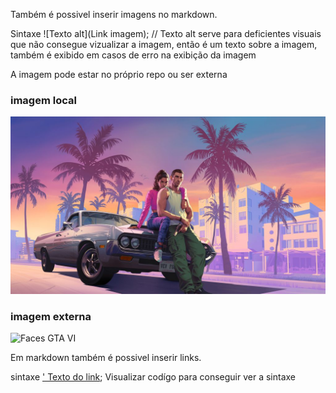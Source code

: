 Também é possivel inserir imagens no markdown. 

Sintaxe ![Texto alt](Link imagem); // Texto alt serve para deficientes visuais que não consegue vizualizar a imagem, então é um texto sobre a imagem, também é exibido em casos de erro na exibição da imagem

A imagem pode estar no próprio repo ou ser externa

### imagem local

![Logo GTA VI](img/GTA%20VI.jpeg)


### imagem externa

![Faces GTA VI](https://flowgames.gg/wp-content/uploads/2023/05/Captura-de-tela-2023-05-31-120459.png)


Em markdown também é possivel inserir links. 

sintaxe [' Texto do link](link); Visualizar codígo para conseguir ver a sintaxe

